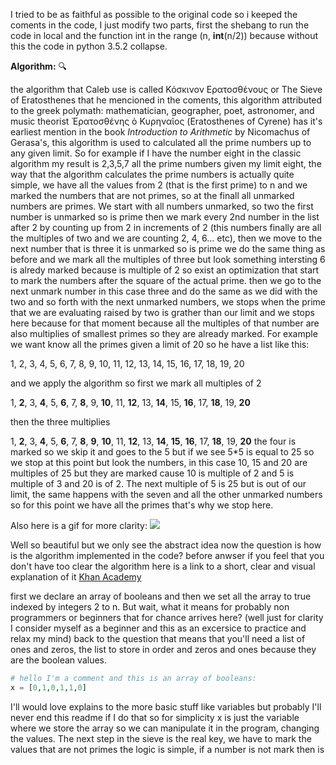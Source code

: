 I tried to be as faithful as possible to the original code so i keeped the coments in the code, I just modify two parts, first the shebang to run the code in local and the function int in the range (n, **int**(n/2)) because without this the code in python 3.5.2 collapse.

**Algorithm:** :mag:

the algorithm that Caleb use is called Κόσκινον Ερατοσθένους or The Sieve of Eratosthenes that he mencioned in the coments, this algorithm attributed to the greek polymath: mathematician, geographer, poet, astronomer, and music theorist Ἐρατοσθένης ὁ Κυρηναῖος (Eratosthenes of Cyrene) has it's earliest mention in the book *Introduction to Arithmetic* by Nicomachus of Gerasa's, this algorithm is used to calculated all the prime numbers up to any given limit. So for example if I have the number eight in the classic algorithm my result is 2,3,5,7 all the prime numbers given my limit eight, the way that the algorithm calculates the prime numbers is actually quite simple, we have all the values from 2 (that is the first prime) to n and we marked the numbers that are not primes, so at the finall all unmarked numbers are primes. We start with all numbers unmarked, so two the first number is unmarked so is prime then we mark every 2nd number in the list after 2 by counting up from 2 in increments of 2 (this numbers finally are all the multiples of two and we are counting 2, 4, 6... etc), then we move to the next number that is three it is unmarked so is prime we do the same thing as before and we mark all the multiples of three but look something intersting 6 is alredy marked because is multiple of 2 so exist an optimization that start to mark the numbers after the square of the actual prime. then we go to the next unmark number in this case three and do the same as we did with the two and so forth with the next unmarked numbers, we stops when the prime that we are evaluating raised by two is grather than our limit and we stops here because for that moment because all the multiples of that number are also multiplies of smallest primes so they are already marked. For example we want know all the primes given a limit of 20 so he have a list like this:

1, 2, 3, 4, 5, 6, 7, 8, 9, 10, 11, 12, 13, 14, 15, 16, 17, 18, 19, 20

and we apply the algorithm so first we mark all multiples of 2 

1, **2**, 3, **4**, 5, **6**, 7, **8**, 9, **10**, 11, **12**, 13, **14**, 15, **16**, 17, **18**, 19, **20**

then the three multiplies

1, **2**, 3, **4**, 5, **6**, 7, **8**, **9**, **10**, 11, **12**, 13, **14**, **15**, **16**, 17, **18**, 19, **20**
the four is marked so we skip it and goes to the 5 but if we see 5*5 is equal to 25 so we stop at this point but look the numbers, in this case 10, 15 and 20 are multiples of 25 but they are marked cause 10 is multiple of 2 and 5 is multiple of 3 and 20 is of 2. The next multiple of 5 is 25 but is out of our limit, the same happens with the seven and all the other unmarked numbers so for this point we have all the primes that's why we stop here.

Also here is a gif for more clarity:
![](Sieve_of_Eratosthenes_animation.gif.gif)

Well so beautiful but we only see the abstract idea now the question is how is the algorithm implemented in the code? before anwser if you feel that you don't have too clear the algorithm here is a link to a short, clear and visual explanation of it [Khan Academy](https://es.khanacademy.org/computing/computer-science/cryptography/comp-number-theory/v/sieve-of-eratosthenes-prime-adventure-part-4) 


 first we declare an array of booleans and then we set all the array to true indexed by integers 2 to n. But wait, what it means for probably non programmers or beginners that for chance arrives here? (well just for clarity I consider myself as a beginner and this as an excersice to practice and relax my mind) back to the question that means that you'll need a list of ones and zeros, the list to store in order and zeros and ones because they are the boolean values.  
```python
# hello I'm a comment and this is an array of booleans:
x = [0,1,0,1,1,0] 
```
I'll would love explains to the more basic stuff like variables but probably I'll never end this readme if I do that so for simplicity x is just the variable where we store the array so we can manipulate it in the program, changing the values. The next step in the sieve is the real key, we have to mark the values that are not primes the logic is simple, if a number is not mark then is 